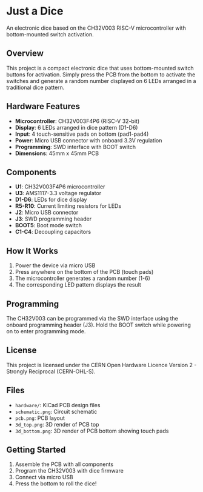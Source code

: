# Just a Dice

An electronic dice based on the CH32V003 RISC-V microcontroller with bottom-mounted switch activation.

## Overview

This project is a compact electronic dice that uses bottom-mounted switch buttons for activation. Simply press the PCB from the bottom to activate the switches and generate a random number displayed on 6 LEDs arranged in a traditional dice pattern.

## Hardware Features

- **Microcontroller**: CH32V003F4P6 (RISC-V 32-bit)
- **Display**: 6 LEDs arranged in dice pattern (D1-D6)
- **Input**: 4 touch-sensitive pads on bottom (pad1-pad4)
- **Power**: Micro USB connector with onboard 3.3V regulation
- **Programming**: SWD interface with BOOT switch
- **Dimensions**: 45mm x 45mm PCB

## Components

- **U1**: CH32V003F4P6 microcontroller
- **U3**: AMS1117-3.3 voltage regulator
- **D1-D6**: LEDs for dice display
- **R5-R10**: Current limiting resistors for LEDs
- **J2**: Micro USB connector
- **J3**: SWD programming header
- **BOOT5**: Boot mode switch
- **C1-C4**: Decoupling capacitors

## How It Works

1. Power the device via micro USB
2. Press anywhere on the bottom of the PCB (touch pads)
3. The microcontroller generates a random number (1-6)
4. The corresponding LED pattern displays the result

## Programming

The CH32V003 can be programmed via the SWD interface using the onboard programming header (J3). Hold the BOOT switch while powering on to enter programming mode.

## License

This project is licensed under the CERN Open Hardware Licence Version 2 - Strongly Reciprocal (CERN-OHL-S).

## Files

- `hardware/`: KiCad PCB design files
- `schematic.png`: Circuit schematic
- `pcb.png`: PCB layout
- `3d_top.png`: 3D render of PCB top
- `3d_bottom.png`: 3D render of PCB bottom showing touch pads

## Getting Started

1. Assemble the PCB with all components
2. Program the CH32V003 with dice firmware
3. Connect via micro USB
4. Press the bottom to roll the dice!